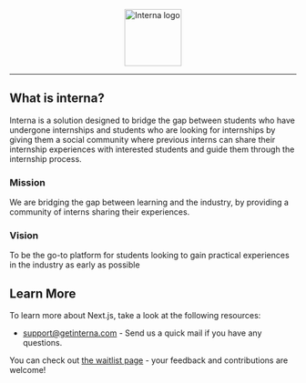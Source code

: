<p align='center'>
  <img src="https://github.com/Startvest/interna/blob/main/public/banner2.png?raw=true" alt='Interna logo' height='100px' width='auto' />
</p>
 
 ---
## What is interna?

Interna is a solution designed to bridge the gap between students who have undergone internships and students who are looking for internships by giving them a social community where previous interns can share their internship experiences with interested students and guide them through the internship process.

### Mission

We are bridging the gap between learning and the industry, by providing a community of interns sharing their experiences.

### Vision

To be the go-to platform for students looking to gain practical experiences in the industry as early as possible

## Learn More

To learn more about Next.js, take a look at the following resources:

- [support@getinterna.com](mailto:support@getinterna.com) - Send us a quick mail if you have any questions.

You can check out [the waitlist page](https://getinterna.com/) - your feedback and contributions are welcome!
